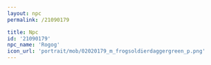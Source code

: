 ```yaml
---
layout: npc
permalink: /21090179

title: Npc
id: '21090179'
npc_name: 'Rogog'
icon_url: 'portrait/mob/02020179_m_frogsoldierdaggergreen_p.png'
---
```

